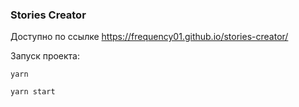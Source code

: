 ### Stories Creator

Доступно по ссылке https://frequency01.github.io/stories-creator/

Запуск проекта:

`yarn`

`yarn start`
